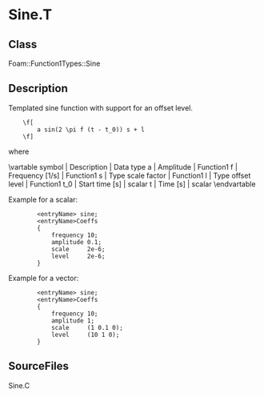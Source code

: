# Sine.T 
## Class
Foam::Function1Types::Sine

## Description
Templated sine function with support for an offset level.

        \f[
            a sin(2 \pi f (t - t_0)) s + l
        \f]

where

\vartable
        symbol  | Description       | Data type
        a       | Amplitude         | Function1<scalar>
        f       | Frequency [1/s]   | Function1<scalar>
        s       | Type scale factor | Function1<Type>
        l       | Type offset level | Function1<Type>
        t_0     | Start time [s]    | scalar
        t       | Time [s]          | scalar
\endvartable

Example for a scalar:
```
        <entryName> sine;
        <entryName>Coeffs
        {
            frequency 10;
            amplitude 0.1;
            scale     2e-6;
            level     2e-6;
        }
```

Example for a vector:
```
        <entryName> sine;
        <entryName>Coeffs
        {
            frequency 10;
            amplitude 1;
            scale     (1 0.1 0);
            level     (10 1 0);
        }
```

## SourceFiles
Sine.C

